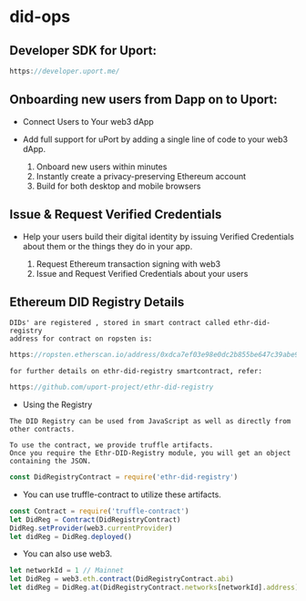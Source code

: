 # did-ops

## Developer SDK for Uport: 

```js
https://developer.uport.me/
```

## Onboarding new users from Dapp on to Uport:

- Connect Users to Your web3 dApp

- Add full support for uPort by adding a single line of code to your web3 dApp.

    1. Onboard new users within minutes
    2. Instantly create a privacy-preserving Ethereum account
    3. Build for both desktop and mobile browsers

## Issue & Request Verified Credentials

 - Help your users build their digital identity by issuing Verified Credentials about them or the things they do in your app.

    1. Request Ethereum transaction signing with web3
    2. Issue and Request Verified Credentials about your users

## Ethereum DID Registry Details

```
DIDs' are registered , stored in smart contract called ethr-did-registry
address for contract on ropsten is: 
```

```js
https://ropsten.etherscan.io/address/0xdca7ef03e98e0dc2b855be647c39abe984fcf21b
```

```
for further details on ethr-did-registry smartcontract, refer:
```

```js
https://github.com/uport-project/ethr-did-registry
```

- Using the Registry

```
The DID Registry can be used from JavaScript as well as directly from other contracts.

To use the contract, we provide truffle artifacts.
Once you require the Ethr-DID-Registry module, you will get an object containing the JSON.
```

```js
const DidRegistryContract = require('ethr-did-registry')
```

- You can use truffle-contract to utilize these artifacts.

```js
const Contract = require('truffle-contract')
let DidReg = Contract(DidRegistryContract)
DidReg.setProvider(web3.currentProvider)
let didReg = DidReg.deployed()
```

- You can also use web3.

```js
let networkId = 1 // Mainnet
let DidReg = web3.eth.contract(DidRegistryContract.abi)
let didReg = DidReg.at(DidRegistryContract.networks[networkId].address)
```
